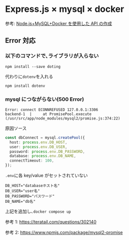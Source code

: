 # Express.js × mysql × docker

参考: [Node.js+MySQL+Docker を使用した API の作成](https://qiita.com/t_k_t/items/93567a7ebe912da575c7)

## Error 対応

### 以下のコマンドで､ライブラリが入らない

```
npm install --save doting
```

代わりに`dotenv`を入れる

```
npm install dotenv
```

### mysql につながらない(500 Error)

```
Error: connect ECONNREFUSED 127.0.0.1:3306
backend-1  |     at PromisePool.execute (/usr/src/app/node_modules/mysql2/promise.js:374:22)
```

原因ソース

```ts
const dbConnect = mysql.createPool({
  host: process.env.DB_HOST,
  user: process.env.DB_USER,
  password: process.env.DB_PASSWORD,
  database: process.env.DB_NAME,
  connectTimeout: 100,
});
```

`.env`に各 key/value がセットされていない

```
DB_HOST="databaseホスト名"
DB_USER="user名"
DB_PASSWORD="パスワード"
DB_NAME="db名"
```

上記を追加し､`docker compose up`

参考 1: https://teratail.com/questions/302140

参考 2: https://www.npmjs.com/package/mysql2-promise
